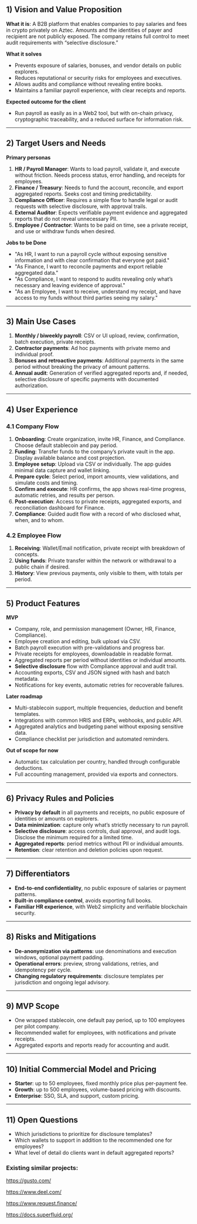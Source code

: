 ## 1) Vision and Value Proposition

**What it is**: A B2B platform that enables companies to pay salaries and fees in crypto privately on Aztec. Amounts and the identities of payer and recipient are not publicly exposed. The company retains full control to meet audit requirements with “selective disclosure.”

**What it solves**

- Prevents exposure of salaries, bonuses, and vendor details on public explorers.
- Reduces reputational or security risks for employees and executives.
- Allows audits and compliance without revealing entire books.
- Maintains a familiar payroll experience, with clear receipts and reports.

**Expected outcome for the client**

- Run payroll as easily as in a Web2 tool, but with on-chain privacy, cryptographic traceability, and a reduced surface for information risk.

---

## 2) Target Users and Needs

**Primary personas**

1. **HR / Payroll Manager**: Wants to load payroll, validate it, and execute without friction. Needs process status, error handling, and receipts for employees.
2. **Finance / Treasury**: Needs to fund the account, reconcile, and export aggregated reports. Seeks cost and timing predictability.
3. **Compliance Officer**: Requires a simple flow to handle legal or audit requests with selective disclosure, with approval trails.
4. **External Auditor**: Expects verifiable payment evidence and aggregated reports that do not reveal unnecessary PII.
5. **Employee / Contractor**: Wants to be paid on time, see a private receipt, and use or withdraw funds when desired.

**Jobs to be Done**

- "As HR, I want to run a payroll cycle without exposing sensitive information and with clear confirmation that everyone got paid."
- "As Finance, I want to reconcile payments and export reliable aggregated data."
- "As Compliance, I want to respond to audits revealing only what’s necessary and leaving evidence of approval."
- "As an Employee, I want to receive, understand my receipt, and have access to my funds without third parties seeing my salary."

---

## 3) Main Use Cases

1. **Monthly / biweekly payroll**: CSV or UI upload, review, confirmation, batch execution, private receipts.
2. **Contractor payments**: Ad hoc payments with private memo and individual proof.
3. **Bonuses and retroactive payments**: Additional payments in the same period without breaking the privacy of amount patterns.
4. **Annual audit**: Generation of verified aggregated reports and, if needed, selective disclosure of specific payments with documented authorization.

---

## 4) User Experience

### 4.1 Company Flow

1. **Onboarding**: Create organization, invite HR, Finance, and Compliance. Choose default stablecoin and pay period.
2. **Funding**: Transfer funds to the company’s private vault in the app. Display available balance and cost projection.
3. **Employee setup**: Upload via CSV or individually. The app guides minimal data capture and wallet linking.
4. **Prepare cycle**: Select period, import amounts, view validations, and simulate costs and timing.
5. **Confirm and execute**: HR confirms, the app shows real-time progress, automatic retries, and results per person.
6. **Post-execution**: Access to private receipts, aggregated exports, and reconciliation dashboard for Finance.
7. **Compliance**: Guided audit flow with a record of who disclosed what, when, and to whom.

### 4.2 Employee Flow

1. **Receiving**: Wallet/Email notification, private receipt with breakdown of concepts.
2. **Using funds**: Private transfer within the network or withdrawal to a public chain if desired.
3. **History**: View previous payments, only visible to them, with totals per period.

---

## 5) Product Features

**MVP**

- Company, role, and permission management (Owner, HR, Finance, Compliance).
- Employee creation and editing, bulk upload via CSV.
- Batch payroll execution with pre-validations and progress bar.
- Private receipts for employees, downloadable in readable format.
- Aggregated reports per period without identities or individual amounts.
- **Selective disclosure** flow with Compliance approval and audit trail.
- Accounting exports, CSV and JSON signed with hash and batch metadata.
- Notifications for key events, automatic retries for recoverable failures.

**Later roadmap**

- Multi-stablecoin support, multiple frequencies, deduction and benefit templates.
- Integrations with common HRIS and ERPs, webhooks, and public API.
- Aggregated analytics and budgeting panel without exposing sensitive data.
- Compliance checklist per jurisdiction and automated reminders.

**Out of scope for now**

- Automatic tax calculation per country, handled through configurable deductions.
- Full accounting management, provided via exports and connectors.

---

## 6) Privacy Rules and Policies

- **Privacy by default** in all payments and receipts, no public exposure of identities or amounts on explorers.
- **Data minimization**: capture only what’s strictly necessary to run payroll.
- **Selective disclosure**: access controls, dual approval, and audit logs. Disclose the minimum required for a limited time.
- **Aggregated reports**: period metrics without PII or individual amounts.
- **Retention**: clear retention and deletion policies upon request.

---

## 7) Differentiators

- **End-to-end confidentiality**, no public exposure of salaries or payment patterns.
- **Built-in compliance control**, avoids exporting full books.
- **Familiar HR experience**, with Web2 simplicity and verifiable blockchain security.

---

## 8) Risks and Mitigations

- **De-anonymization via patterns**: use denominations and execution windows, optional payment padding.
- **Operational errors**: preview, strong validations, retries, and idempotency per cycle.
- **Changing regulatory requirements**: disclosure templates per jurisdiction and ongoing legal advisory.

---

## 9) MVP Scope

- One wrapped stablecoin, one default pay period, up to 100 employees per pilot company.
- Recommended wallet for employees, with notifications and private receipts.
- Aggregated exports and reports ready for accounting and audit.

---

## 10) Initial Commercial Model and Pricing

- **Starter**: up to 50 employees, fixed monthly price plus per-payment fee.
- **Growth**: up to 500 employees, volume-based pricing with discounts.
- **Enterprise**: SSO, SLA, and support, custom pricing.

---

## 11) Open Questions

- Which jurisdictions to prioritize for disclosure templates?
- Which wallets to support in addition to the recommended one for employees?
- What level of detail do clients want in default aggregated reports?

### **Existing similar projects:**

https://gusto.com/

https://www.deel.com/

https://www.request.finance/

https://docs.superfluid.org/
